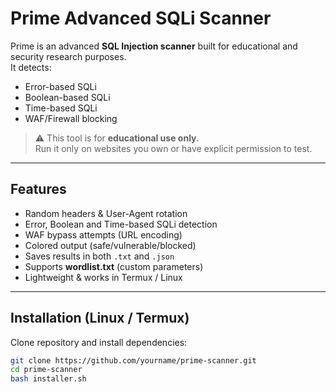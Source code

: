 # Prime Advanced SQLi Scanner

Prime is an advanced **SQL Injection scanner** built for educational and security research purposes.  
It detects:
- Error-based SQLi
- Boolean-based SQLi
- Time-based SQLi
- WAF/Firewall blocking

> ⚠️ This tool is for **educational use only**.  
> Run it only on websites you own or have explicit permission to test.

---

## Features
- Random headers & User-Agent rotation
- Error, Boolean and Time-based SQLi detection
- WAF bypass attempts (URL encoding)
- Colored output (safe/vulnerable/blocked)
- Saves results in both `.txt` and `.json`
- Supports **wordlist.txt** (custom parameters)
- Lightweight & works in Termux / Linux

---

## Installation (Linux / Termux)

Clone repository and install dependencies:

```bash
git clone https://github.com/yourname/prime-scanner.git
cd prime-scanner
bash installer.sh
